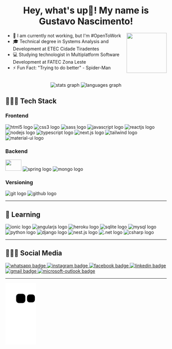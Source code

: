 <h1 align="center">Hey, what's up👋! My name is Gustavo Nascimento!</h1>

<img src="https://media.discordapp.net/attachments/979473643866292225/1016883840360390707/a.gif" height="125" width="125" align="right" />
<div align="left">

- 💼 I am currently not working, but I'm #OpenToWork
- 🎓 Technical degree in Systems Analysis and Development at ETEC Cidade Tiradentes
- 💻 Studying technologist in Multiplatform Software Development at FATEC Zona Leste
- ⚡ Fun Fact: "Trying to do better" - Spider-Man

</div>

<br>

<div align="center">
  <img src="https://github-readme-stats.vercel.app/api?hide_title=false&hide_rank=false&show_icons=true&include_all_commits=true&count_private=true&disable_animations=false&theme=graywhite&locale=en&hide_border=false&username=Gustavo-Nasc" height="175" alt="stats graph"  />
  <img src="https://github-readme-stats.vercel.app/api/top-langs?locale=en&hide_title=false&layout=compact&card_width=320&langs_count=10&theme=graywhite&hide_border=false&username=Gustavo-Nasc" height="175" alt="languages graph"  />
</div>

<h2>👨🏾‍💻 Tech Stack</h2>
<h3>Frontend</h3>
<div>
  <img src="https://cdn.jsdelivr.net/gh/devicons/devicon/icons/html5/html5-plain.svg" height="35" width="50" alt="html5 logo"/>
  <img src="https://cdn.jsdelivr.net/gh/devicons/devicon/icons/css3/css3-plain.svg" height="35" width="50" alt="css3 logo"/>
  <img src="https://cdn.jsdelivr.net/gh/devicons/devicon/icons/sass/sass-original.svg" height="35" width="50" alt="sass logo" />
  <img src="https://cdn.jsdelivr.net/gh/devicons/devicon/icons/javascript/javascript-plain.svg" height="35" width="50" alt="javascript logo"/>
  <img src="https://cdn.jsdelivr.net/gh/devicons/devicon/icons/react/react-original.svg" height="35" width="50" alt="reactjs logo"/>
  <img src="https://cdn.jsdelivr.net/gh/devicons/devicon/icons/nodejs/nodejs-plain.svg" height="35" width="50" alt="nodejs logo"/>
  <img src="https://cdn.jsdelivr.net/gh/devicons/devicon/icons/typescript/typescript-plain.svg" height="35" width="50" alt="typescript logo"/>
  <img src="https://cdn.jsdelivr.net/gh/devicons/devicon/icons/nextjs/nextjs-original.svg" height="35" width="50" alt="next.js logo"/>
  <img src="https://cdn.jsdelivr.net/gh/devicons/devicon@latest/icons/tailwindcss/tailwindcss-original.svg" height="35" width="50" alt="tailwind logo" />
  <img src="https://cdn.jsdelivr.net/gh/devicons/devicon/icons/materialui/materialui-plain.svg" height="35" width="50" alt="material-ui logo"/>
</div>

<h3>Backend</h3>
<div>
  <img src="https://cdn.jsdelivr.net/gh/devicons/devicon/icons/java/java-original.svg" height="35" width="50" />
  <img src="https://cdn.jsdelivr.net/gh/devicons/devicon/icons/spring/spring-original-wordmark.svg" height="35" width="50" alt="spring logo"/>
  <img src="https://cdn.jsdelivr.net/gh/devicons/devicon/icons/mongodb/mongodb-plain-wordmark.svg" height="35" width="50" alt="mongo logo"/>
</div>

<h3>Versioning</h3>
<div>
  <img src="https://cdn.jsdelivr.net/gh/devicons/devicon/icons/git/git-original.svg" height="35" width="50" alt="git logo"/>
  <img src="https://cdn.jsdelivr.net/gh/devicons/devicon/icons/github/github-original.svg" height="35" width="50" alt="github logo"/>
</div>

---
<h2>📑 Learning</h2>
<div align="left">
  <img src="https://cdn.jsdelivr.net/gh/devicons/devicon/icons/ionic/ionic-original.svg" height="35" width="50" alt="ionic logo"/>
  <img src="https://cdn.jsdelivr.net/gh/devicons/devicon/icons/angularjs/angularjs-plain.svg" height="35" width="50" alt="angularjs logo"/>
  <img src="https://cdn.jsdelivr.net/gh/devicons/devicon/icons/heroku/heroku-plain.svg" height="35" width="50" alt="heroku logo"/>
  <img src="https://cdn.jsdelivr.net/gh/devicons/devicon/icons/sqlite/sqlite-original.svg" height="35" width="50" alt="sqlite logo" />
  <img src="https://cdn.jsdelivr.net/gh/devicons/devicon/icons/mysql/mysql-original.svg" height="35" width="50" alt="mysql logo" />
  <img src="https://cdn.jsdelivr.net/gh/devicons/devicon/icons/python/python-original.svg" height="35" width="50" alt="python logo" />
  <img src="https://cdn.jsdelivr.net/gh/devicons/devicon/icons/django/django-plain.svg" height="35" width="50" alt="django logo" />
  <img src="https://cdn.jsdelivr.net/gh/devicons/devicon/icons/nestjs/nestjs-plain.svg" height="35" width="50" alt="nest.js logo" />
  <img src="https://cdn.jsdelivr.net/gh/devicons/devicon/icons/dotnetcore/dotnetcore-original.svg" height="35" width="50" alt=".net logo" />
  <img src="https://cdn.jsdelivr.net/gh/devicons/devicon/icons/csharp/csharp-plain.svg" height="35" width="50" alt="csharp logo" />
</div>

---
<h2>🧏🏾‍♂️ Social Media</h2>
<a href="https://wa.me/5511976495898">
  <img src="https://img.shields.io/static/v1?message=Whatsapp&logo=whatsapp&label=&color=25D366&logoColor=white&labelColor=&style=for-the-badge" height="30" alt="whatsapp badge"/>
</a>
<a href="https://www.instagram.com/gustanascsouza/">
  <img src="https://img.shields.io/static/v1?message=Instagram&logo=instagram&label=&color=DD2A7B&logoColor=white&labelColor=&style=for-the-badge" height="30" alt="instagram badge"/>
</a>
<a href="https://www.facebook.com/gustanascsouza/">
  <img src="https://img.shields.io/static/v1?message=Facebook&logo=facebook&label=&color=1877F2&logoColor=white&labelColor=&style=for-the-badge" height="30" alt="facebook badge"/>
</a>
<a href="https://www.linkedin.com/in/gustanascsouza/">
  <img src="https://img.shields.io/static/v1?message=LinkedIn&logo=linkedin&label=&color=0077B5&logoColor=white&labelColor=&style=for-the-badge" height="30" alt="linkedin badge"/>
</a>
<a href="mailto:gunascsouza@gmail.com">
  <img src="https://img.shields.io/static/v1?message=Gmail&logo=gmail&label=&color=D14836&logoColor=white&labelColor=&style=for-the-badge" height="30" alt="gmail badge"/>
</a>
<a href="mailto:gustavo.ns@outlook.com.br">
  <img src="https://img.shields.io/static/v1?message=Outlook&logo=microsoft-outlook&label=&color=0078D4&logoColor=white&labelColor=&style=for-the-badge" height="30" alt="microsoft-outlook badge"/>
</a>

---
![Snake animation](https://github.com/Gustavo-Nasc/Gustavo-Nasc/blob/output/github-contribution-grid-snake.svg)
